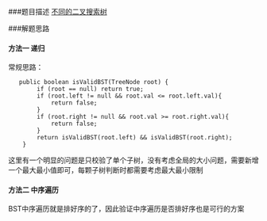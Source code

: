 ###题目描述
[不同的二叉搜索树](https://leetcode-cn.com/problems/unique-binary-search-trees/)

###解题思路

#### 方法一 递归
常规思路：
```
   public boolean isValidBST(TreeNode root) {
        if (root == null) return true;
        if (root.left != null && root.val <= root.left.val){
            return false;
        }
        if (root.right != null && root.val >= root.right.val){
            return false;
        }
        return isValidBST(root.left) && isValidBST(root.right);
    }

```
这里有一个明显的问题是只校验了单个子树，没有考虑全局的大小问题，需要新增一个最大最小值即可，每颗子树判断时都需要考虑最大最小限制

#### 方法二 中序遍历
BST中序遍历就是排好序的了，因此验证中序遍历是否排好序也是可行的方案

